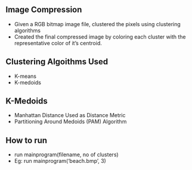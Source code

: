 Image Compression
-----------------
* Given a RGB bitmap image file, clustered the pixels using clustering algorithms
* Created the final compressed image by coloring each cluster with the representative color of it’s centroid.

Clustering Algoithms Used
--------------------------
* K-means
* K-medoids 

K-Medoids
----------
* Manhattan Distance Used as Distance Metric
* Partitioning Around Medoids (PAM) Algorithm

How to run
-----------
* run mainprogram(filename, no of clusters)
* Eg: run mainprogram(‘beach.bmp’, 3) 

